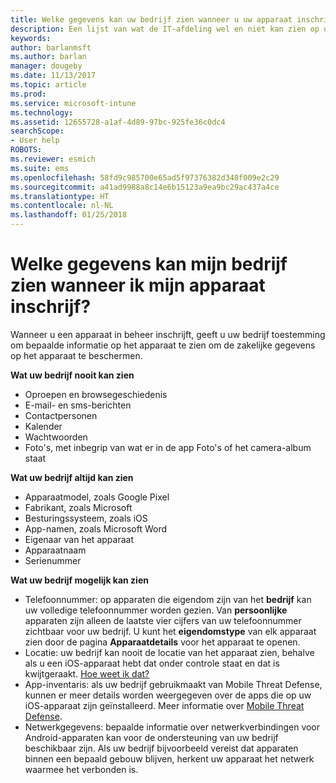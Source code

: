 ```yaml
---
title: Welke gegevens kan uw bedrijf zien wanneer u uw apparaat inschrijft? | Microsoft Docs
description: Een lijst van wat de IT-afdeling wel en niet kan zien op uw beheerde apparaat.
keywords: 
author: barlanmsft
ms.author: barlan
manager: dougeby
ms.date: 11/13/2017
ms.topic: article
ms.prod: 
ms.service: microsoft-intune
ms.technology: 
ms.assetid: 12655728-a1af-4d89-97bc-925fe36c0dc4
searchScope:
- User help
ROBOTS: 
ms.reviewer: esmich
ms.suite: ems
ms.openlocfilehash: 58fd9c985700e65ad5f97376382d348f009e2c29
ms.sourcegitcommit: a41ad9988a8c14e6b15123a9ea9bc29ac437a4ce
ms.translationtype: HT
ms.contentlocale: nl-NL
ms.lasthandoff: 01/25/2018
---
```

# <a name="what-information-can-my-company-see-when-i-enroll-my-device"></a>Welke gegevens kan mijn bedrijf zien wanneer ik mijn apparaat inschrijf?

Wanneer u een apparaat in beheer inschrijft, geeft u uw bedrijf toestemming om bepaalde informatie op het apparaat te zien om de zakelijke gegevens op het apparaat te beschermen.

**Wat uw bedrijf nooit kan zien**

- Oproepen en browsegeschiedenis
- E-mail- en sms-berichten
- Contactpersonen
- Kalender
-   Wachtwoorden
- Foto's, met inbegrip van wat er in de app Foto's of het camera-album staat

**Wat uw bedrijf altijd kan zien**

- Apparaatmodel, zoals Google Pixel
- Fabrikant, zoals Microsoft
- Besturingssysteem, zoals iOS
- App-namen, zoals Microsoft Word
- Eigenaar van het apparaat
- Apparaatnaam
- Serienummer

**Wat uw bedrijf mogelijk kan zien**

-  Telefoonnummer: op apparaten die eigendom zijn van het **bedrijf** kan uw volledige telefoonnummer worden gezien. Van **persoonlijke** apparaten zijn alleen de laatste vier cijfers van uw telefoonnummer zichtbaar voor uw bedrijf. U kunt het **eigendomstype** van elk apparaat zien door de pagina **Apparaatdetails** voor het apparaat te openen.
-  Locatie: uw bedrijf kan nooit de locatie van het apparaat zien, behalve als u een iOS-apparaat hebt dat onder controle staat en dat is kwijtgeraakt. [Hoe weet ik dat?](https://go.microsoft.com/fwlink/?linkid=853816)
- App-inventaris: als uw bedrijf gebruikmaakt van Mobile Threat Defense, kunnen er meer details worden weergegeven over de apps die op uw iOS-apparaat zijn geïnstalleerd. Meer informatie over [Mobile Threat Defense](you-are-prompted-to-install-mtd-ios.md).
- Netwerkgegevens: bepaalde informatie over netwerkverbindingen voor Android-apparaten kan voor de ondersteuning van uw bedrijf beschikbaar zijn. Als uw bedrijf bijvoorbeeld vereist dat apparaten binnen een bepaald gebouw blijven, herkent uw apparaat het netwerk waarmee het verbonden is. 
